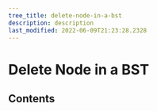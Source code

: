 ```yaml
---
tree_title: delete-node-in-a-bst
description: description
last_modified: 2022-06-09T21:23:28.2328
---
```


# Delete Node in a BST

## Contents
